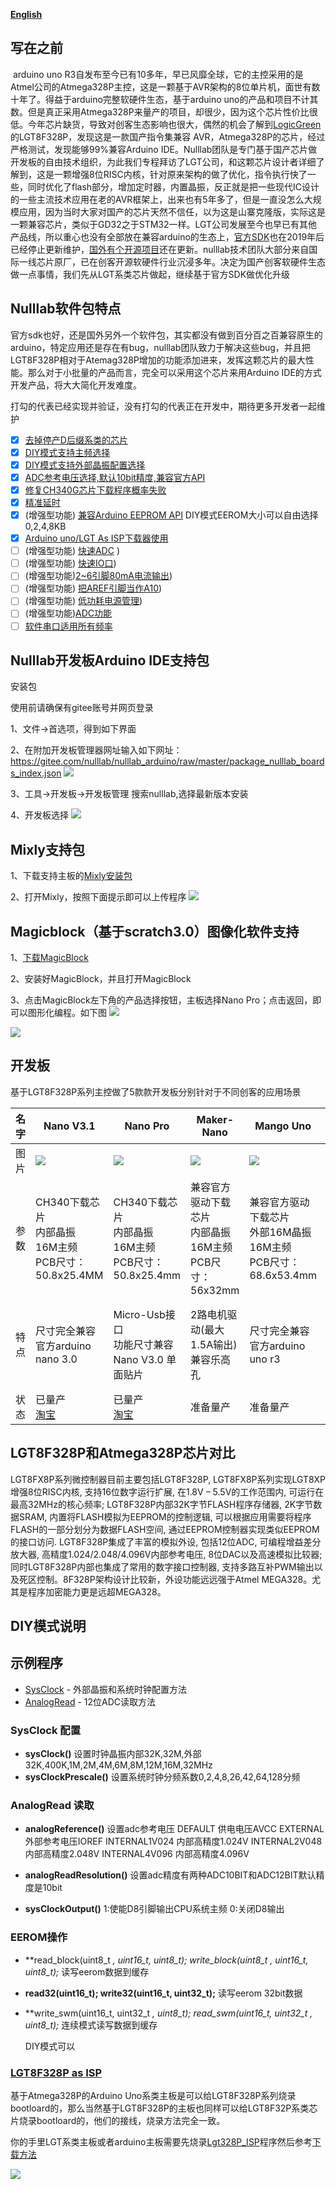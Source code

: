 **[English](https://github.com/nulllaborg/arduino_nulllab/blob/master/README.md)**

## 写在之前

​    arduino uno R3自发布至今已有10多年，早已风靡全球，它的主控采用的是Atmel公司的Atmega328P主控，这是一颗基于AVR架构的8位单片机，面世有数十年了。得益于arduino完整软硬件生态，基于arduino uno的产品和项目不计其数。但是真正采用Atmega328P来量产的项目，却很少，因为这个芯片性价比很低。今年芯片缺货，导致对创客生态影响也很大，偶然的机会了解到[LogicGreen](http://www.lgtic.com/)的LGT8F328P，发现这是一款国产指令集兼容 AVR，Atmega328P的芯片，经过严格测试，发现能够99%兼容Arduino IDE。Nulllab团队是专门基于国产芯片做开发板的自由技术组织，为此我们专程拜访了LGT公司，和这颗芯片设计者详细了解到，这是一颗增强8位RISC内核，针对原来架构的做了优化，指令执行快了一些，同时优化了flash部分，增加定时器，内置晶振，反正就是把一些现代IC设计的一些主流技术应用在老的AVR框架上，出来也有5年多了，但是一直没怎么大规模应用，因为当时大家对国产的芯片天然不信任，以为这是山寨克隆版，实际这是一颗兼容芯片，类似于GD32之于STM32一样。LGT公司发展至今也早已有其他产品线，所以重心也没有全部放在兼容arduino的生态上，[官方SDK]()也在2019年后已经停止更新维护，[国外有个开源项目](https://github.com/dbuezas/lgt8fx)还在更新。nulllab技术团队大部分来自国际一线芯片原厂，已在创客开源软硬件行业沉浸多年。决定为国产创客软硬件生态做一点事情，我们先从LGT系类芯片做起，继续基于官方SDK做优化升级

## Nulllab软件包特点

​    官方sdk也好，还是国外另外一个软件包，其实都没有做到百分百之百兼容原生的arduino，特定应用还是存在有bug，nulllab团队致力于解决这些bug，并且把LGT8F328P相对于Atemag328P增加的功能添加进来，发挥这颗芯片的最大性能。那么对于小批量的产品而言，完全可以采用这个芯片来用Arduino IDE的方式开发产品，将大大简化开发难度。

打勾的代表已经实现并验证，没有打勾的代表正在开发中，期待更多开发者一起维护
- [x] [去掉停产D后缀系类的芯片](https://github.com/nulllaborg/arduino_nulllab/commit/48fd6c3)
- [x] [DIY模式支持主频选择](./lgt8f/cores/lgt8f/main.cpp#L126)
- [x] [DIY模式支持外部晶振配置选择](https://github.com/nulllaborg/arduino_nulllab/commit/9c7a2d9)
- [x] [ADC参考电压选择,默认10bit精度,兼容官方API](https://github.com/nulllaborg/arduino_nulllab/commit/78371c9)
- [x] [修复CH340G芯片下载程序概率失败](https://github.com/nulllaborg/arduino_nulllab/commit/577666d)
- [x] [精准延时](https://github.com/nulllaborg/arduino_nulllab/commit/7a9b5e)
- [x] (增强型功能) [兼容Arduino EEPROM API](https://github.com/nulllaborg/arduino_nulllab/commit/60e8c6d) DIY模式EEROM大小可以自由选择0,2,4,8KB 
- [x] [Arduino uno/LGT As ISP下载器使用](./libraries/Lgt328P_ISP/README.md)
- [ ] (增强型功能) [快速ADC]() )
- [ ] (增强型功能) [快速IO口]())
- [ ] (增强型功能)[2~6引脚80mA电流输出]())
- [ ] (增强型功能) [把AREF引脚当作A10]())
- [ ] (增强型功能) [低功耗电源管理]())
- [ ] (增强型功能)[ADC功能]()
- [ ] [软件串口适用所有频率]()

## Nulllab开发板Arduino IDE支持包 

安装包

使用前请确保有gitee账号并网页登录

1、文件->首选项，得到如下界面

2、在附加开发板管理器网址输入如下网址：
https://gitee.com/nulllab/nulllab_arduino/raw/master/package_nulllab_boards_index.json
![](./doc/pic/option_zh.png)

3、工具->开发板->开发板管理
搜索nulllab,选择最新版本安装

4、开发板选择
![](./doc/pic/board_chioce.png)

## Mixly支持包
1、下载支持主板的[Mixly安装包](http://www.emakefun.com/uploads/software/Mixly_WIN.zip)

2、打开Mixly，按照下面提示即可以上传程序
![](./doc/pic/mixly_select_board.png)
## Magicblock（基于scratch3.0）图像化软件支持 
1、[下载MagicBlock](http://www.emakefun.com/uploads/software/MagicBlockSetup.exe)

2、安装好MagicBlock，并且打开MagicBlock

3、点击MagicBlock左下角的产品选择按钮，主板选择Nano Pro；点击返回，即可以图形化编程。如下图
![](./doc/pic/MagicBlock_select_product.png.png)

![](./doc/pic/magicBlock_updoad.png)

## 开发板

基于LGT8F328P系列主控做了5款款开发板分别针对于不同创客的应用场景

| 名字 | Nano V3.1                                                    | Nano Pro                                                     | Maker-Nano                                                   | Mango Uno                                                    | Orion                                                        |
| ---- | ------------------------------------------------------------ | ------------------------------------------------------------ | ------------------------------------------------------------ | ------------------------------------------------------------ | ------------------------------------------------------------ |
| 图片 | ![](./doc/pic/nano3.1.png)                                   | ![](./doc/pic/nano_pro.png)                                  | ![](./doc/pic/maker-nano.png)                                | ![](./doc/pic/mango_uno.png)                                 | ![](./doc/pic/orion.png)                                     |
| 参数 | CH340下载芯片<br />内部晶振<br />16M主频<br />PCB尺寸：50.8x25.4MM | CH340下载芯片<br />内部晶振<br />16M主频<br />PCB尺寸：50.8x25.4mm | 兼容官方驱动下载芯片<br />内部晶振<br />16M主频<br />PCB尺寸：56x32mm | 兼容官方驱动下载芯片<br />外部16M晶振<br />16M主频<br />PCB尺寸：68.6x53.4mm | 兼容官方驱动下载芯片<br />外部32M晶振<br />32M主频<br />PCB尺寸： |
| 特点 | 尺寸完全兼容官方arduino nano 3.0                             | Micro-Usb接口<br />功能尺寸兼容Nano V3.0 单面贴片            | 2路电机驱动(最大1.5A输出)<br />兼容乐高孔                    | 尺寸完全兼容官方arduino uno r3                               | 补强Uno IO口不够用情况，功能介于Uno和Mega2560之间            |
| 状态 | 已量产<br />[淘宝](https://item.taobao.com/item.htm?spm=a1z10.5-c-s.w4002-21257395099.47.1e64226e0PHZp6&id=650808111227) | 已量产<br />[淘宝](https://item.taobao.com/item.htm?spm=a1z10.5-c-s.w4002-21257395099.47.1e64226e0PHZp6&id=650808111227) | 准备量产                                                     | 准备量产                                                     | 开发中                                                       |

##  LGT8F328P和Atmega328P芯片对比

LGT8FX8P系列微控制器目前主要包括LGT8F328P, LGT8FX8P系列实现LGT8XP增强8位RISC内核, 支持16位数字运行扩展, 在1.8V – 5.5V的工作范围内, 可运行在最高32MHz的核心频率; LGT8F328P内部32K字节FLASH程序存储器, 2K字节数据SRAM, 内置将FLASH模拟为EEPROM的控制逻辑, 可以根据应用需要将程序FLASH的一部分划分为数据FLASH空间, 通过EEPROM控制器实现类似EEPROM的接口访问. LGT8F328P集成了丰富的模拟外设, 包括12位ADC, 可编程增益差分放大器, 高精度1.024/2.048/4.096V内部参考电压, 8位DAC以及高速模拟比较器; 同时LGT8F328P内部也集成了常用的数字接口控制器, 支持多路互补PWM输出以及死区控制。8F328P架构设计比较新，外设功能远远强于Atmel MEGA328。尤其是程序加密能力更是远超MEGA328。

## DIY模式说明



## 示例程序

- [SysClock](https://github.com/nulllaborg/arduino_nulllab/blob/master/libraries/BasicsExamples/examples/SysClock/SysClock.ino) - 外部晶振和系统时钟配置方法
- [AnalogRead](https://github.com/nulllaborg/arduino_nulllab/blob/master/libraries/BasicsExamples/examples/AnalogRead/AnalogRead.ino) - 12位ADC读取方法

### SysClock 配置

- **sysClock()**
	设置时钟晶振内部32K,32M,外部32K,400K,1M,2M,4M,6M,8M,12M,16M,32MHz
- **sysClockPrescale()**
	设置系统时钟分频系数0,2,4,8,26,42,64,128分频

### AnalogRead 读取

- **analogReference()**
  设置adc参考电压 
	DEFAULT 供电电压AVCC
	EXTERNAL 外部参考电压IOREF
	INTERNAL1V024 内部高精度1.024V
	INTERNAL2V048 内部高精度2.048V
	INTERNAL4V096 内部高精度4.096V
	
- **analogReadResolution()**
	设置adc精度有两种ADC10BIT和ADC12BIT默认精度是10bit
	
- **sysClockOutput()**
	1:使能D8引脚输出CPU系统主频 0:关闭D8输出

### EEROM操作

- **read_block(uint8_t *, uint16_t, uint8_t);  write_block(uint8_t *, uint16_t, uint8_t);**
    读写eerom数据到缓存
    
- **read32(uint16_t);  write32(uint16_t, uint32_t);**
    读写eerom 32bit数据
    
- **write_swm(uint16_t, uint32_t *, uint8_t);  read_swm(uint16_t, uint32_t *, uint8_t);**
	连续模式读写数据到缓存
	
	DIY模式可以

### [LGT8F328P as ISP](./libraries/Lgt328P_ISP/README.md)

基于Atmega328P的Arduino Uno系类主板是可以给LGT8F328P系列烧录bootloard的，那么当然基于LGT8F328P的主板也同样可以给LGT8F32P系类芯片烧录bootloard的，他们的接线，烧录方法完全一致。

你的手里LGT系类主板或者arduino主板需要先烧录[Lgt328P_ISP](libraries\Lgt328P_ISP\Lgt328P_ISP.ino)程序然后参考[下载方法](./libraries/Lgt328P_ISP/README.md)

![](./doc/pic/ISP.png)
